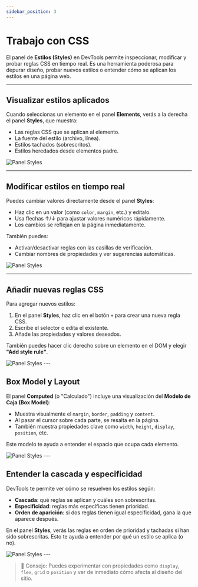 ```yaml
---
sidebar_position: 3
---
```


# Trabajo con CSS

El panel de **Estilos (Styles)** en DevTools permite inspeccionar, modificar y probar reglas CSS en tiempo real. Es una herramienta poderosa para depurar diseño, probar nuevos estilos o entender cómo se aplican los estilos en una página web.

---

## Visualizar estilos aplicados

Cuando seleccionas un elemento en el panel **Elements**, verás a la derecha el panel **Styles**, que muestra:

- Las reglas CSS que se aplican al elemento.
- La fuente del estilo (archivo, línea).
- Estilos tachados (sobrescritos).
- Estilos heredados desde elementos padre.

<img src="/img/panel-styles.png" alt="Panel Styles" className="custom-img" />


---

## Modificar estilos en tiempo real

Puedes cambiar valores directamente desde el panel **Styles**:

- Haz clic en un valor (como `color`, `margin`, etc.) y edítalo.
- Usa flechas ↑/↓ para ajustar valores numéricos rápidamente.
- Los cambios se reflejan en la página inmediatamente.

También puedes:

- Activar/desactivar reglas con las casillas de verificación.
- Cambiar nombres de propiedades y ver sugerencias automáticas.

<img src="/img/modify-styles.png" alt="Panel Styles" className="custom-img" />

---

## Añadir nuevas reglas CSS

Para agregar nuevos estilos:

1. En el panel **Styles**, haz clic en el botón `+` para crear una nueva regla CSS.
2. Escribe el selector o edita el existente.
3. Añade las propiedades y valores deseados.

También puedes hacer clic derecho sobre un elemento en el DOM y elegir **"Add style rule"**.

<img src="/img/new-rules.png" alt="Panel Styles" className="custom-img" />
---

## Box Model y Layout

El panel **Computed** (o "Calculado") incluye una visualización del **Modelo de Caja (Box Model)**:

- Muestra visualmente el `margin`, `border`, `padding` y `content`.
- Al pasar el cursor sobre cada parte, se resalta en la página.
- También muestra propiedades clave como `width`, `height`, `display`, `position`, etc.

Este modelo te ayuda a entender el espacio que ocupa cada elemento.

<img src="/img/computed.png" alt="Panel Styles" className="custom-img" />
---

## Entender la cascada y especificidad

DevTools te permite ver cómo se resuelven los estilos según:

- **Cascada**: qué reglas se aplican y cuáles son sobrescritas.
- **Especificidad**: reglas más específicas tienen prioridad.
- **Orden de aparición**: si dos reglas tienen igual especificidad, gana la que aparece después.

En el panel **Styles**, verás las reglas en orden de prioridad y tachadas si han sido sobrescritas. Esto te ayuda a entender por qué un estilo se aplica (o no).

<img src="/img/especificidad.png" alt="Panel Styles" className="custom-img" />
---

> 🎨 Consejo: Puedes experimentar con propiedades como `display`, `flex`, `grid` o `position` y ver de inmediato cómo afecta al diseño del sitio.

